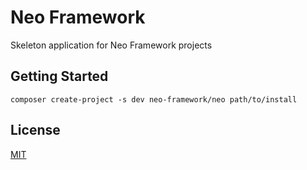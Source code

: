 # Neo Framework

Skeleton application for Neo Framework projects

## Getting Started

```
composer create-project -s dev neo-framework/neo path/to/install
```

## License

[MIT](LICENSE)
